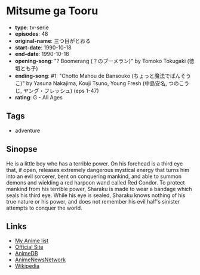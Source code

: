 # Mitsume ga Tooru

-   **type**: tv-serie
-   **episodes**: 48
-   **original-name**: 三つ目がとおる
-   **start-date**: 1990-10-18
-   **end-date**: 1990-10-18
-   **opening-song**: "? Boomerang (？のブーメラン)" by Tomoko Tokugaki (徳垣とも子)
-   **ending-song**: #1: "Chotto Mahou de Bansouko (ちょっと魔法でばんそうこ)" by Yasuna Nakajima, Kouji Tsuno, Young Fresh (中島安名, つのこうじ, ヤング・フレッシュ) (eps 1-47)
-   **rating**: G - All Ages

## Tags

-   adventure

## Sinopse

He is a little boy who has a terrible power. On his forehead is a third eye that, if open, releases extremely dangerous mystical energy that turns him into an evil sorcerer, bent on conquering mankind, and able to summon demons and wielding a red harpoon wand called Red Condor. To protect mankind from his terrible power, Sharaku is made to wear a bandage which seals his third eye. While his eye is sealed, Sharaku knows nothing of his true nature or his power, and does not remember his evil half's sinister attempts to conquer the world.

## Links

-   [My Anime list](https://myanimelist.net/anime/5249/Mitsume_ga_Tooru)
-   [Official Site](http://tezukaosamu.net/jp/anime/48.html)
-   [AnimeDB](http://anidb.info/perl-bin/animedb.pl?show=anime&aid=3193)
-   [AnimeNewsNetwork](http://www.animenewsnetwork.com/encyclopedia/anime.php?id=2589)
-   [Wikipedia](http://en.wikipedia.org/wiki/The_Three-Eyed_One)
